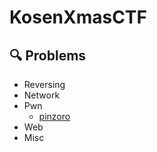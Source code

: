 # KosenXmasCTF
## 🔍 Problems
- Reversing
- Network
- Pwn
	- [pinzoro](https://github.com/KosenXmasCTF/pinzoro)
- Web
- Misc
